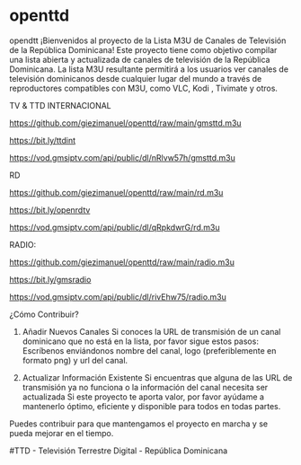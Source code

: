 # openttd
opendtt
¡Bienvenidos al proyecto de la Lista M3U de Canales de Televisión de la República Dominicana! Este proyecto tiene como objetivo compilar una lista abierta y actualizada de canales de televisión de la República Dominicana. La lista M3U resultante permitirá a los usuarios ver canales de televisión dominicanos desde cualquier lugar del mundo a través de reproductores compatibles con M3U, como VLC, Kodi , Tivimate y otros. 

TV & TTD INTERNACIONAL 

https://github.com/giezimanuel/openttd/raw/main/gmsttd.m3u

https://bit.ly/ttdint 

https://vod.gmsiptv.com/api/public/dl/nRlvw57h/gmsttd.m3u 


RD

https://github.com/giezimanuel/openttd/raw/main/rd.m3u

https://bit.ly/openrdtv 

https://vod.gmsiptv.com/api/public/dl/qRpkdwrG/rd.m3u 

RADIO: 

https://github.com/giezimanuel/openttd/raw/main/radio.m3u

https://bit.ly/gmsradio 

https://vod.gmsiptv.com/api/public/dl/rivEhw75/radio.m3u 

 ¿Cómo Contribuir? 

 1. Añadir Nuevos Canales 
 Si conoces la URL de transmisión de un canal dominicano que no está en la lista, por favor sigue estos pasos: Escríbenos enviándonos nombre del canal, logo (preferiblemente en formato png) y url del canal.

 2. Actualizar Información Existente Si encuentras que alguna de las URL de transmisión ya no funciona o la información del canal necesita ser actualizada Si este proyecto te aporta valor, por favor ayúdame a mantenerlo óptimo, eficiente y disponible para todos en todas partes. 

Puedes contribuir para que mantengamos el proyecto en marcha y se pueda mejorar en el tiempo. 

 #TTD - Televisión Terrestre Digital - República Dominicana 
